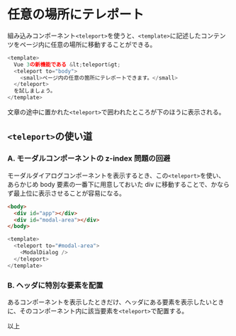 # 任意の場所にテレポート

組み込みコンポーネント`<teleport>`を使うと、`<template>`に記述したコンテンツをページ内に任意の場所に移動することができる。

```js
<template>
  Vue 3の新機能である &lt;teleport&gt;
  <teleport to="body">
    <small>ページ内の任意の箇所にテレポートできます。</small>
  </teleport>
  を試しましょう。
</template>
```

文章の途中に置かれた`<teleport>`で囲われたところが下のほうに表示される。

## `<teleport>`の使い道

### A. モーダルコンポーネントの z-index 問題の回避

モーダルダイアログコンポーネントを表示するとき、この`<teleport>`を使い、あらかじめ body 要素の一番下に用意しておいた div に移動することで、かならず最上位に表示させることが容易になる。

```html
<body>
  <div id="app"></div>
  <div id="modal-area"></div>
</body>
```

```js
<template>
  <teleport to="#modal-area">
    <ModalDialog />
  </teleport>
</template>
```

### B. ヘッダに特別な要素を配置

あるコンポーネントを表示したときだけ、ヘッダにある要素を表示したいときに、そのコンポーネント内に該当要素を`<teleport>`で配置する。

以上
